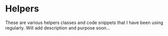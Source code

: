 # Helpers

These are various helpers classes and code snippets that I have been using regularly. Will add description and purpose soon...
